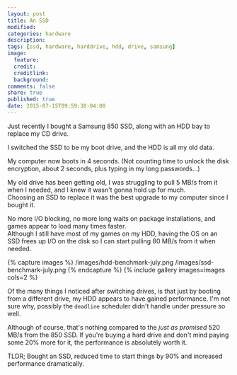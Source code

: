 ```yaml
---
layout: post
title: An SSD
modified:
categories: hardware
description:
tags: [ssd, hardware, harddrive, hdd, drive, samsung]
image:
  feature:
  credit:
  creditlink:
  background:
comments: false
share: true
published: true
date: 2015-07-15T09:59:38-04:00
---
```


Just recently I bought a Samsung 850 SSD, along with an HDD bay to replace my CD drive.

I switched the SSD to be my boot drive, and the HDD is all my old data.

My computer now boots in 4 seconds. (Not counting time to unlock the disk encryption, about 2 seconds, plus typing in my long passwords...)

My old drive has been getting old, I was struggling to pull 5 MB/s from it when I needed, and I knew it wasn't gonna hold up for much.  
Choosing an SSD to replace it was the best upgrade to my computer since I bought it.

No more I/O blocking, no more long waits on package installations, and games appear to load many times faster.  
Although I still have most of my games on my HDD, having the OS on an SSD frees up I/O on the disk so I can start pulling 80 MB/s from it when needed.

{% capture images %}
	/images/hdd-benchmark-july.png
	/images/ssd-benchmark-july.png
{% endcapture %}
{% include gallery images=images cols=2 %}

Of the many things I noticed after switching drives, is that just by booting from a different drive, my HDD appears to have gained performance. I'm not sure why, possibly the `deadline` scheduler didn't handle under pressure so well.

Although of course, that's nothing compared to the *just as promised* 520 MB/s from the 850 SSD. If you're buying a hard drive and don't mind paying some 20% more for it, the performance is absolutely worth it.

TLDR; Bought an SSD, reduced time to start things by 90% and increased performance dramatically.

